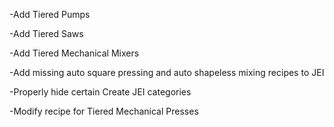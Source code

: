 -Add Tiered Pumps

-Add Tiered Saws

-Add Tiered Mechanical Mixers

-Add missing auto square pressing and auto shapeless mixing recipes to JEI

-Properly hide certain Create JEI categories

-Modify recipe for Tiered Mechanical Presses

